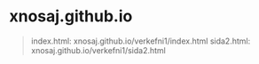 # xnosaj.github.io

>index.html: xnosaj.github.io/verkefni1/index.html
>sida2.html: xnosaj.github.io/verkefni1/sida2.html
